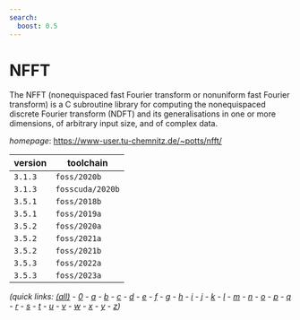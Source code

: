 ```yaml
---
search:
  boost: 0.5
---
```

# NFFT

The NFFT (nonequispaced fast Fourier transform or nonuniform fast Fourier        transform) is a C subroutine  library for computing the nonequispaced            discrete Fourier transform (NDFT) and its generalisations in one or more         dimensions, of arbitrary input size, and of complex data.

*homepage*: <https://www-user.tu-chemnitz.de/~potts/nfft/>

version | toolchain
--------|----------
``3.1.3`` | ``foss/2020b``
``3.1.3`` | ``fosscuda/2020b``
``3.5.1`` | ``foss/2018b``
``3.5.1`` | ``foss/2019a``
``3.5.2`` | ``foss/2020a``
``3.5.2`` | ``foss/2021a``
``3.5.2`` | ``foss/2021b``
``3.5.3`` | ``foss/2022a``
``3.5.3`` | ``foss/2023a``


*(quick links: [(all)](../index.md) - [0](../0/index.md) - [a](../a/index.md) - [b](../b/index.md) - [c](../c/index.md) - [d](../d/index.md) - [e](../e/index.md) - [f](../f/index.md) - [g](../g/index.md) - [h](../h/index.md) - [i](../i/index.md) - [j](../j/index.md) - [k](../k/index.md) - [l](../l/index.md) - [m](../m/index.md) - [n](../n/index.md) - [o](../o/index.md) - [p](../p/index.md) - [q](../q/index.md) - [r](../r/index.md) - [s](../s/index.md) - [t](../t/index.md) - [u](../u/index.md) - [v](../v/index.md) - [w](../w/index.md) - [x](../x/index.md) - [y](../y/index.md) - [z](../z/index.md))*

